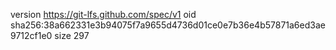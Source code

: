version https://git-lfs.github.com/spec/v1
oid sha256:38a662331e3b94075f7a9655d4736d01ce0e7b36e4b57871a6ed3ae9712cf1e0
size 297
